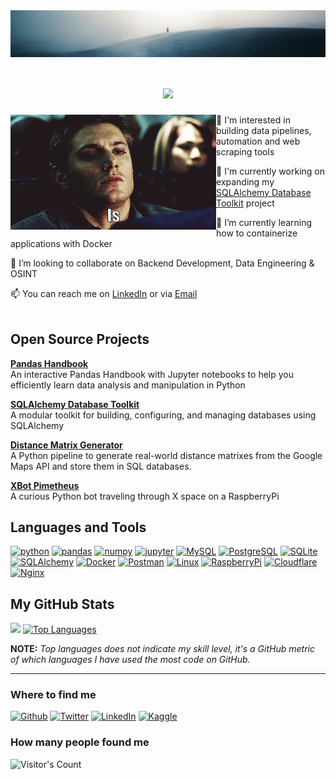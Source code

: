 <img align="center" alt="Banner" src="res/banner.png" width="1960"/> 

<h1 align="center">
    <img src="https://readme-typing-svg.herokuapp.com/?font=Inter&size=48&center=true&vCenter=true&width=500&height=70&color=10b981&duration=6000&lines=Hi+there;I'm+Fabian!+;aka+Pymetheus+;" />
</h1>

<img align="left" alt="GIF" src="res/looking-for-me.gif" width="329"/>   

👀 I'm interested in building data pipelines, automation and web scraping tools   

🔭 I'm currently working on expanding my [SQLAlchemy Database Toolkit](https://github.com/Pymetheus/sqlalchemy-dbtoolkit) project   

🌱 I’m currently learning how to containerize applications with Docker   

🤝 I’m looking to collaborate on Backend Development, Data Engineering & OSINT  

📫 You can reach me on [LinkedIn](https://www.linkedin.com/in/fabian-eberle-) or via [Email](mailto:github.senate902@passfwd.com)
<br></br>


## Open Source Projects


**[Pandas Handbook](https://github.com/Pymetheus/pandas-handbook)**  
An interactive Pandas Handbook with Jupyter notebooks to help you efficiently learn data analysis and manipulation in Python  

**[SQLAlchemy Database Toolkit](https://github.com/Pymetheus/sqlalchemy-dbtoolkit)**  
A modular toolkit for building, configuring, and managing databases using SQLAlchemy

**[Distance Matrix Generator](https://github.com/Pymetheus/distance-matrix-generator)**  
A Python pipeline to generate real-world distance matrixes from the Google Maps API and store them in SQL databases. 

**[XBot Pimetheus](https://github.com/Pymetheus/XBot_Pimetheus)**  
A curious Python bot traveling through X space on a RaspberryPi


## Languages and Tools
<p align="left">
<a href="https://www.python.org/" target="_blank" rel="noreferrer"><img src="https://cdn.jsdelivr.net/gh/devicons/devicon@latest/icons/python/python-original.svg" alt="python" width="50" height="50" /></a>
<a href="https://pandas.pydata.org/" target="_blank" rel="noreferrer"><img src="https://cdn.jsdelivr.net/gh/devicons/devicon@latest/icons/pandas/pandas-original.svg" alt="pandas" width="50" height="50" /></a>
<a href="https://numpy.org/" target="_blank" rel="noreferrer"><img src="https://cdn.jsdelivr.net/gh/devicons/devicon@latest/icons/numpy/numpy-original.svg" alt="numpy" width="50" height="50" /></a>
<a href="https://jupyter.org/" target="_blank" rel="noreferrer"><img src="https://cdn.jsdelivr.net/gh/devicons/devicon@latest/icons/jupyter/jupyter-original.svg" alt="jupyter" width="50" height="50" /></a>
<a href="https://www.mysql.com/" target="_blank" rel="noreferrer"><img src="https://cdn.jsdelivr.net/gh/devicons/devicon@latest/icons/mysql/mysql-plain-wordmark.svg" alt="MySQL" width="50" height="50" /></a>
<a href="https://www.postgresql.org/" target="_blank" rel="noreferrer"><img src="https://cdn.jsdelivr.net/gh/devicons/devicon@latest/icons/postgresql/postgresql-original.svg" alt="PostgreSQL" width="50" height="50" /></a>
<a href="https://sqlite.org/" target="_blank" rel="noreferrer"><img src="https://cdn.jsdelivr.net/gh/devicons/devicon@latest/icons/sqlite/sqlite-original.svg" alt="SQLite" width="50" height="50" /></a>
<a href="https://www.sqlalchemy.org/" target="_blank" rel="noreferrer"><img src="https://cdn.jsdelivr.net/gh/devicons/devicon@latest/icons/sqlalchemy/sqlalchemy-original.svg" alt="SQLAlchemy" width="50" height="50" /></a>
<a href="https://www.docker.com/" target="_blank" rel="noreferrer"><img src="https://cdn.jsdelivr.net/gh/devicons/devicon@latest/icons/docker/docker-original.svg" alt="Docker" width="50" height="50" /></a>
<a href="https://www.postman.com/" target="_blank" rel="noreferrer"><img src="https://cdn.jsdelivr.net/gh/devicons/devicon@latest/icons/postman/postman-original.svg" alt="Postman" width="50" height="50" /></a>
<a href="https://www.linux.org/" target="_blank" rel="noreferrer"><img src="https://cdn.jsdelivr.net/gh/devicons/devicon@latest/icons/linux/linux-original.svg" alt="Linux" width="50" height="50" width="50" height="50" alt="Linux" /></a>
<a href="https://www.raspberrypi.com/" target="_blank" rel="noreferrer"><img src="https://cdn.jsdelivr.net/gh/devicons/devicon@latest/icons/raspberrypi/raspberrypi-plain.svg" alt="RaspberryPi" width="50" height="50" /></a>
<a href="https://www.cloudflare.com" target="_blank" rel="noreferrer"><img src="https://cdn.jsdelivr.net/gh/devicons/devicon@latest/icons/cloudflare/cloudflare-original.svg" alt="Cloudflare" width="50" height="50" /></a>
<a href="https://nginx.org/" target="_blank" rel="noreferrer"><img src="https://cdn.jsdelivr.net/gh/devicons/devicon@latest/icons/nginx/nginx-original.svg" alt="Nginx" width="50" height="50" /></a>
</p>
          

## My GitHub Stats

<a href="http://www.github.com/Pymetheus"><img src="https://github-readme-streak-stats.herokuapp.com/?user=Pymetheus&stroke=ffffff&background=181824&ring=10b981&fire=10b981&currStreakNum=ffffff&currStreakLabel=10b981&sideNums=ffffff&sideLabels=ffffff&dates=ffffff&hide_border=true" /></a>
<a href="https://github.com/Pymetheus" align="left"><img src="https://github-readme-stats.vercel.app/api/top-langs/?username=Pymetheus&langs_count=10&title_color=10b981&text_color=ffffff&icon_color=0891b2&bg_color=181824&hide_border=true&locale=en&custom_title=Top%20%Languages" alt="Top Languages" /></a>

**NOTE:** *Top languages does not indicate my skill level, it's a GitHub metric of which languages I have used the most code on GitHub.*

--------------------------------------------------------------------------------------------------------------------------------------------
<h3>Where to find me</h3>
<p>
<a href="https://github.com/Pymetheus" target="_blank"><img alt="Github" src="https://img.shields.io/badge/GitHub-%2312100E.svg?&style=for-the-badge&logo=Github&logoColor=white" /></a> 
<a href="https://twitter.com/Pymetheus_" target="_blank"><img alt="Twitter" src="https://img.shields.io/badge/twitter-%231DA1F2.svg?&style=for-the-badge&logo=twitter&logoColor=white" /></a> 
<a href="https://www.linkedin.com/in/fabian-eberle-" target="_blank"><img alt="LinkedIn" src="https://img.shields.io/badge/linkedin-%230077B5.svg?&style=for-the-badge&logo=linkedin&logoColor=white" /></a>
<a href="https://www.kaggle.com/pymetheus" target="_blank"><img alt="Kaggle" src="https://img.shields.io/badge/Kaggle-20BEFF?style=for-the-badge&logo=Kaggle&logoColor=white" /></a>
</p>

<h3>How many people found me</h3>
<div align="left">
  <img src="https://profile-counter.deno.dev/Pymetheus/count.svg" alt="Visitor's Count" />
</div>
